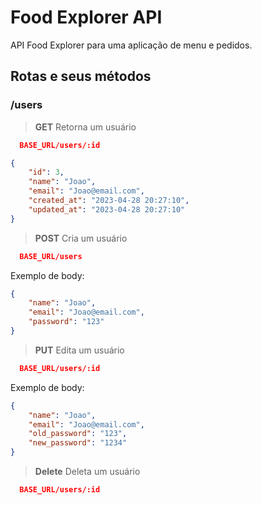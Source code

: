 
# Food Explorer API

API Food Explorer para uma aplicação de menu e pedidos.


## Rotas e seus métodos

### /users

> **GET**
> Retorna um usuário

```json
  BASE_URL/users/:id
```
```json
{
	"id": 3,
	"name": "Joao",
	"email": "Joao@email.com",
	"created_at": "2023-04-28 20:27:10",
	"updated_at": "2023-04-28 20:27:10"
}
```

> **POST**
> Cria um usuário

```json
  BASE_URL/users
```
Exemplo de body:
```json
{
	"name": "Joao",
	"email": "Joao@email.com",
	"password": "123"
}
```

> **PUT**
> Edita um usuário

```json
  BASE_URL/users/:id
```
Exemplo de body:
```json
{
	"name": "Joao",
	"email": "Joao@email.com",
	"old_password": "123",
	"new_password": "1234"
}
```

> **Delete**
> Deleta um usuário

```json
  BASE_URL/users/:id
```


<!-- ### Bibliotecas 

- Express
- Express Async Errors
- Bcrypt.js

### DevDependencies

- Nodemon

## Banco de Dados

- SQLite
- SQLite3 (Driver)

## Query Builder

- Knex.js

## Licença

Este projeto usa a licenciatura [MIT](./LICENSE) -->